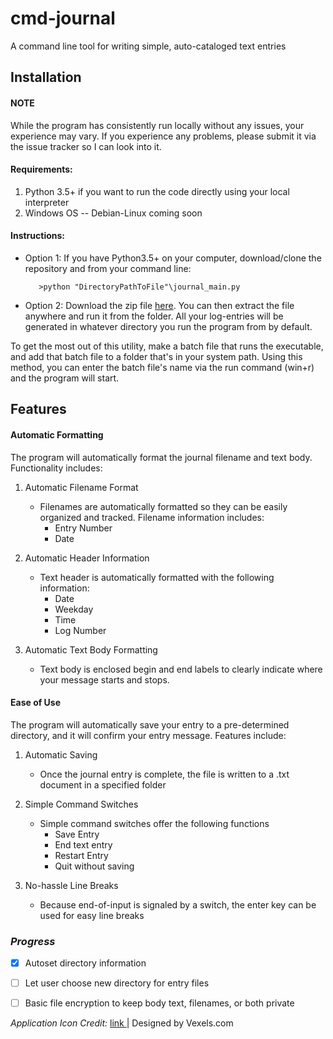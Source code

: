 # cmd-journal
A command line tool for writing simple, auto-cataloged text entries

## Installation

#### NOTE
While the program has consistently run locally without any issues, your experience may vary.  If you experience any problems, please submit it via the issue tracker so I can look into it.  

#### Requirements:
1) Python 3.5+ if you want to run the code directly using your local interpreter
2) Windows OS -- Debian-Linux coming soon

#### Instructions:
  - Option 1: If you have Python3.5+ on your computer, download/clone the repository and from your command line:

      ```
         >python "DirectoryPathToFile"\journal_main.py
      ```

- Option 2: Download the zip file [here](https://github.com/jim-hart/cmdjournal/raw/ca6413811e1deb9ffa8f1eaf6675b9a49b9fa871/journal_main.zip). You can then extract the file anywhere and run it from the folder. All your log-entries will be generated in whatever directory you run the program from by default. 

To get the most out of this utility, make a batch file that runs the executable, and add that batch file to a folder that's in your system path.  Using this method, you can enter the batch file's name via the run command (win+r) and the program will start.  

## Features

#### Automatic Formatting
The program will automatically format the journal filename and text body.  Functionality includes:

1. Automatic Filename Format
   - Filenames are automatically formatted so they can be easily organized and tracked.  Filename information includes:
        - Entry Number
        - Date 
        
2. Automatic Header Information
   - Text header is automatically formatted with the following information:
        - Date
        - Weekday
        - Time
        - Log Number
        
3. Automatic Text Body Formatting
   - Text body is enclosed begin and end labels to clearly indicate where your message starts and stops.

#### Ease of Use
The program will automatically save your entry to a pre-determined directory, and it will confirm your entry message.  Features include:

1. Automatic Saving
    -  Once the journal entry is complete, the file is written to a .txt document in a specified folder
    
2. Simple Command Switches
   - Simple command switches offer the following functions
      - Save Entry
      - End text entry
      - Restart Entry
      - Quit without saving
      
3. No-hassle Line Breaks
    - Because end-of-input is signaled by a switch, the enter key can be used for easy line breaks

### *Progress*
- [x] Autoset directory information
- [ ] Let user choose new directory for entry files
- [ ] Basic file encryption to keep body text, filenames, or both private


<em>Application Icon Credit:</em> <a target="_blank" href="https://www.vexels.com/vectors/preview/128313/note-book-flat-icon"> link </a> |   Designed by Vexels.com
